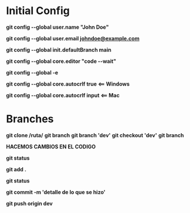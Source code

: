 # Initial Config

**git config --global user.name "John Doe"**

**git config --global user.email johndoe@example.com**

**git config --global init.defaultBranch main**

**git config --global core.editor "code --wait"**

**git config --global -e**

**git config --global core.autocrlf true <== Windows**

**git config --global core.autocrlf input <== Mac**

# Branches

**git clone /ruta/**
**git branch**
**git branch 'dev'**
**git checkout 'dev'**
**git branch**

**HACEMOS CAMBIOS EN EL CODIGO**

**git status**

**git add .**

**git status**

**git commit -m 'detalle de lo que se hizo'**

**git push origin dev**

